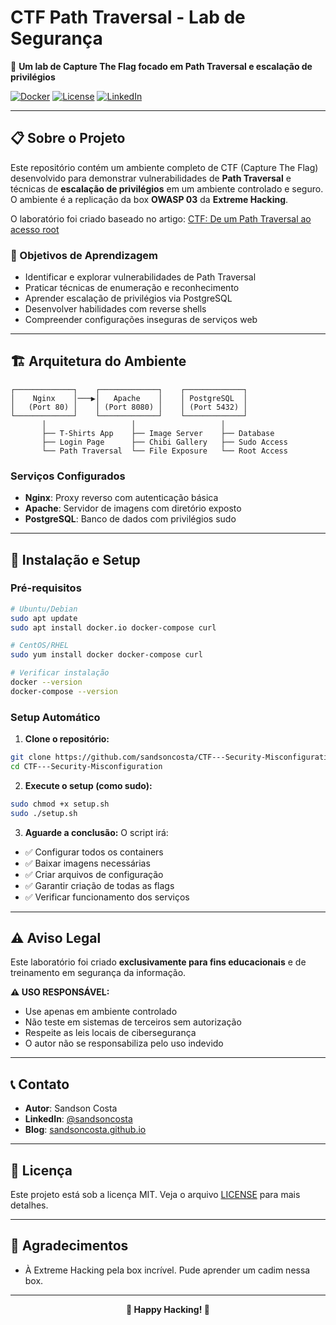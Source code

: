 # CTF Path Traversal - Lab de Segurança

🔐 **Um lab de Capture The Flag focado em Path Traversal e escalação de privilégios**

[![Docker](https://img.shields.io/badge/Docker-Required-blue?logo=docker)](https://www.docker.com/)
[![License](https://img.shields.io/badge/License-MIT-green.svg)](LICENSE)
[![LinkedIn](https://img.shields.io/badge/LinkedIn-sandsoncosta-blue?logo=linkedin)](https://www.linkedin.com/in/sandsoncosta/)

---

## 📋 Sobre o Projeto

Este repositório contém um ambiente completo de CTF (Capture The Flag) desenvolvido para demonstrar vulnerabilidades de **Path Traversal** e técnicas de **escalação de privilégios** em um ambiente controlado e seguro. O ambiente é a replicação da box **OWASP 03** da **Extreme Hacking**.

O laboratório foi criado baseado no artigo: [CTF: De um Path Traversal ao acesso root](https://sandsoncosta.github.io/blog/ctf-de-um-path-traversal-ao-acesso-root/)

### 🎯 Objetivos de Aprendizagem

- Identificar e explorar vulnerabilidades de Path Traversal
- Praticar técnicas de enumeração e reconhecimento
- Aprender escalação de privilégios via PostgreSQL
- Desenvolver habilidades com reverse shells
- Compreender configurações inseguras de serviços web

---

## 🏗️ Arquitetura do Ambiente

```
┌─────────────┐    ┌─────────────┐    ┌─────────────┐
│    Nginx    │───▶│   Apache    │    │ PostgreSQL  │
│   (Port 80) │    │ (Port 8080) │    │ (Port 5432) │
└─────────────┘    └─────────────┘    └─────────────┘
       │                   │                   │
       ├── T-Shirts App    ├── Image Server    ├── Database
       ├── Login Page      ├── Chibi Gallery   ├── Sudo Access
       └── Path Traversal  └── File Exposure   └── Root Access
```

### Serviços Configurados

- **Nginx**: Proxy reverso com autenticação básica
- **Apache**: Servidor de imagens com diretório exposto  
- **PostgreSQL**: Banco de dados com privilégios sudo

---

## 🚀 Instalação e Setup

### Pré-requisitos

```bash
# Ubuntu/Debian
sudo apt update
sudo apt install docker.io docker-compose curl

# CentOS/RHEL
sudo yum install docker docker-compose curl

# Verificar instalação
docker --version
docker-compose --version
```

### Setup Automático

1. **Clone o repositório:**
```bash
git clone https://github.com/sandsoncosta/CTF---Security-Misconfiguration.git
cd CTF---Security-Misconfiguration
```

2. **Execute o setup (como sudo):**
```bash
sudo chmod +x setup.sh
sudo ./setup.sh
```

3. **Aguarde a conclusão:**
O script irá:
- ✅ Configurar todos os containers
- ✅ Baixar imagens necessárias  
- ✅ Criar arquivos de configuração
- ✅ Garantir criação de todas as flags
- ✅ Verificar funcionamento dos serviços

---

## ⚠️ Aviso Legal

Este laboratório foi criado **exclusivamente para fins educacionais** e de treinamento em segurança da informação. 

**⚠️ USO RESPONSÁVEL:**
- Use apenas em ambiente controlado
- Não teste em sistemas de terceiros sem autorização
- Respeite as leis locais de cibersegurança
- O autor não se responsabiliza pelo uso indevido

---

## 📞 Contato

- **Autor**: Sandson Costa
- **LinkedIn**: [@sandsoncosta](https://www.linkedin.com/in/sandsoncosta/)
- **Blog**: [sandsoncosta.github.io](https://sandsoncosta.github.io/)

---

## 📄 Licença

Este projeto está sob a licença MIT. Veja o arquivo [LICENSE](LICENSE) para mais detalhes.

---

## 🙏 Agradecimentos

- À Extreme Hacking pela box incrível. Pude aprender um cadim nessa box.

---

<div align="center">
  <strong>🔐 Happy Hacking! 🔐</strong>
</div>
